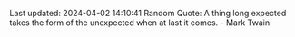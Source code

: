 Last updated: 2024-04-02 14:10:41
Random Quote: A thing long expected takes the form of the unexpected when at last it comes. - Mark Twain